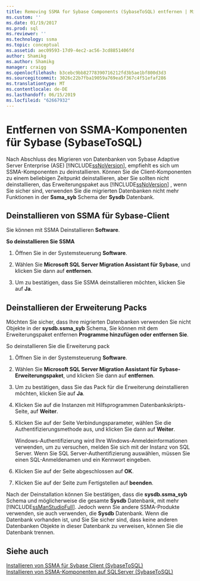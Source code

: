 ```yaml
---
title: Removing SSMA for Sybase Components (SybaseToSQL) entfernen | Microsoft-Dokumentation
ms.custom: ''
ms.date: 01/19/2017
ms.prod: sql
ms.reviewer: ''
ms.technology: ssma
ms.topic: conceptual
ms.assetid: aec09593-17d9-4ec2-ac56-3cd8851406fd
author: Shamikg
ms.author: Shamikg
manager: craigg
ms.openlocfilehash: b3cebc9bb82778390716212fd3b5ae1bf800d3d3
ms.sourcegitcommit: 3026c22b7fba19059a769ea5f367c4f51efaf286
ms.translationtype: MT
ms.contentlocale: de-DE
ms.lasthandoff: 06/15/2019
ms.locfileid: "62667932"
---
```

# <a name="removing-ssma-for-sybase-components-sybasetosql"></a>Entfernen von SSMA-Komponenten für Sybase (SybaseToSQL)
Nach Abschluss des Migrieren von Datenbanken von Sybase Adaptive Server Enterprise (ASE) [!INCLUDE[ssNoVersion](../../includes/ssnoversion-md.md)], empfiehlt es sich um SSMA-Komponenten zu deinstallieren. Können Sie die Client-Komponenten zu einem beliebigen Zeitpunkt deinstallieren, aber Sie sollten nicht deinstallieren, das Erweiterungspaket aus [!INCLUDE[ssNoVersion](../../includes/ssnoversion-md.md)] , wenn Sie sicher sind, verwenden Sie die migrierten Datenbanken nicht mehr Funktionen in der **Ssma_syb** Schema der **Sysdb** Datenbank.  
  
## <a name="uninstalling-the-ssma-for-sybase-client"></a>Deinstallieren von SSMA für Sybase-Client  
Sie können mit SSMA Deinstallieren **Software**.  
  
**So deinstallieren Sie SSMA**  
  
1.  Öffnen Sie in der Systemsteuerung **Software**.  
  
2.  Wählen Sie **Microsoft SQL Server Migration Assistant für Sybase**, und klicken Sie dann auf **entfernen**.  
  
3.  Um zu bestätigen, dass Sie SSMA deinstallieren möchten, klicken Sie auf **Ja**.  
  
## <a name="uninstalling-the-extension-pack"></a>Deinstallieren der Erweiterung Packs  
Möchten Sie sicher, dass Ihre migrierten Datenbanken verwenden Sie nicht Objekte in der **sysdb.ssma_syb** Schema, Sie können mit dem Erweiterungspaket entfernen **Programme hinzufügen oder entfernen Sie**.  
  
So deinstallieren Sie die Erweiterung pack  
  
1.  Öffnen Sie in der Systemsteuerung **Software**.  
  
2.  Wählen Sie **Microsoft SQL Server Migration Assistant für Sybase-Erweiterungspaket**, und klicken Sie dann auf **entfernen**.  
  
3.  Um zu bestätigen, dass Sie das Pack für die Erweiterung deinstallieren möchten, klicken Sie auf **Ja**.  
  
4.  Klicken Sie auf die Instanzen mit Hilfsprogrammen Datenbankskripts-Seite, auf **Weiter**.  
  
5.  Klicken Sie auf der Seite Verbindungsparameter, wählen Sie die Authentifizierungsmethode aus, und klicken Sie dann auf **Weiter**.  
  
    Windows-Authentifizierung wird Ihre Windows-Anmeldeinformationen verwenden, um zu versuchen, melden Sie sich mit der Instanz von SQL Server. Wenn Sie SQL Server-Authentifizierung auswählen, müssen Sie einen SQL-Anmeldenamen und ein Kennwort eingeben.  
  
6.  Klicken Sie auf der Seite abgeschlossen auf **OK**.  
  
7.  Klicken Sie auf der Seite zum Fertigstellen auf **beenden**.  
  
Nach der Deinstallation können Sie bestätigen, dass die **sysdb.ssma_syb** Schema und möglicherweise die gesamte **Sysdb** Datenbank, mit mehr [!INCLUDE[ssManStudioFull](../../includes/ssmanstudiofull-md.md)]. Jedoch wenn Sie andere SSMA-Produkte verwenden, sie auch verwenden, die **Sysdb** Datenbank. Wenn die Datenbank vorhanden ist, und Sie Sie sicher sind, dass keine anderen Datenbanken Objekte in dieser Datenbank zu verweisen, können Sie die Datenbank trennen.  
  
## <a name="see-also"></a>Siehe auch  
[Installieren von SSMA für Sybase Client &#40;SybaseToSQL&#41;](../../ssma/sybase/installing-ssma-for-sybase-client-sybasetosql.md)  
[Installieren von SSMA-Komponenten auf SQLServer &#40;SybaseToSQL&#41;](../../ssma/sybase/installing-ssma-components-on-sql-server-sybasetosql.md)  
  
